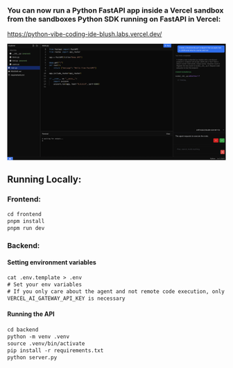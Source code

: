 ### You can now run a Python FastAPI app inside a Vercel sandbox from the sandboxes Python SDK running on FastAPI in Vercel:
https://python-vibe-coding-ide-blush.labs.vercel.dev/

![Preview](assets/preview.png)

## Running Locally:

### Frontend:
```
cd frontend
pnpm install
pnpm run dev
```

### Backend:

#### Setting environment variables
```
cat .env.template > .env
# Set your env variables
# If you only care about the agent and not remote code execution, only VERCEL_AI_GATEWAY_API_KEY is necessary
```

#### Running the API
```
cd backend
python -m venv .venv
source .venv/bin/activate
pip install -r requirements.txt
python server.py
```

